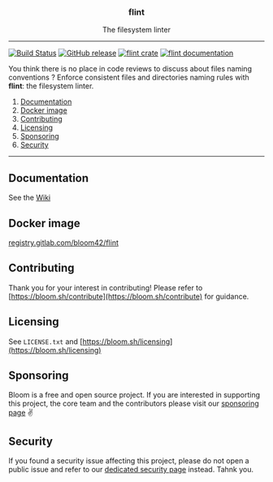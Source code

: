 <p align="center">
  <h3 align="center">flint</h3>
  <p align="center">The filesystem linter</p>
</p>

--------

[![Build Status](https://travis-ci.org/bloom42/flint.svg?branch=master)](https://travis-ci.org/bloom42/flint)
[![GitHub release](https://img.shields.io/github/release/bloom42/flint.svg)](https://github.com/bloom42/flint/releases)
[![flint crate](https://img.shields.io/crates/v/flint.svg)](https://crates.io/crates/flint)
[![flint documentation](https://docs.rs/flint/badge.svg)](https://docs.rs/flint)


You think there is no place in code reviews to discuss about files naming conventions ?
Enforce consistent files and directories naming rules with **flint**: the filesystem linter.

1. [Documentation](#documentation)
2. [Docker image](#docker-image)
3. [Contributing](#contributing)
4. [Licensing](#licensing)
5. [Sponsoring](#sponsoring)
6. [Security](#security)

--------


## Documentation

See the [Wiki](https://gitlab.com/bloom42/flint/wikis)


## Docker image

[registry.gitlab.com/bloom42/flint](https://gitlab.com/bloom42/flint/container_registry)


## Contributing

Thank you for your interest in contributing! Please refer to
[https://bloom.sh/contribute](https://bloom.sh/contribute) for guidance.



## Licensing

See `LICENSE.txt` and [https://bloom.sh/licensing](https://bloom.sh/licensing)


## Sponsoring

Bloom is a free and open source project. If you are interested in supporting this project, the core team
and the contributors please visit our
[sponsoring page](https://bloom.sh/become-a-sponsor) ✌️


## Security

If you found a security issue affecting this project, please do not open a public issue and refer to our
[dedicated security page](https://bloom.sh/security) instead. Tahnk you.
<!--
## Installation

### Using Rust
```sh
$ cargo install flint
```


## Docker image

[quay.io/bloom42/flint](https://quay.io/bloom42/flint)

```sh
$ docker run -v `pwd`:/flint quay.io/bloom42/flint:latest
```



## Usage

Configuration is stored in a `.flint.sane` (see [here for more info about the SANE configuration format](https://gitlab.com/bloom42/sane))
file at the root of your project (repo).

When ran, flint will recursively search upward for a configuraiton file, starting in the current
directory.

```bash
$ cat .flint.sane
```
```sane
rules = [
  {
    pattern = "*.rs", # optional, default to "*"
    convention = "snake_case", # mandatory, one the default conventions below or a Rust regex https://docs.rs/regex/1.1.4/regex/
  },
  {
    pattern = "*.go",
    convention = "^[a-z][a-z_\\d]*[a-z\\d]$",
  },
]
```


## Default conventions

| Name                  | Description                                                              |
| --------------------- | :----------------------------------------------------------------------- |
| `any`                 | Allow any filename `.*`                                                  |
| `snake_case`          | Force names to respect the `snake_case` convention `^[a-z][a-z_\d]*[a-z\d]$` |
| `kebab_case`          | Force names to respect the `kebab-case` convention `^[a-z][a-z\-\d]*[a-z\d]$` |
| `upper_snake_case`    | Force names to respect the `UPPER_SNAKE_CASE` convention `^[A-Z][A-Z_\d]*$` |
| `camel_case`    | Force names to respect the `camelCase` convention `^[a-z][A-Za-z\d]*$` |
| `pascal_case`    | Force names to respect the `PascalCase` convention `^[A-Z][A-Za-z\d]*$` |


<!-- ## Available formatters


### Console
![Console formatter](docs/formatter_console.png)



### Basic
![Basic formatter](docs/formatter_basic.png)



### Json
![Json formatter](docs/formatter_json.png)



### Ndjson
![Ndson formatter](docs/formatter_ndjson.png)
 -->
